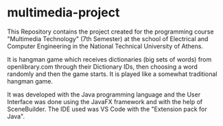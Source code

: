 # multimedia-project
This Repository contains the project created for the programming course "Multimedia Technology" (7th Semester) at the school of Electrical and Computer Engineering in the National Technical University of Athens.

It is hangman game which receives dictionaries (big sets of words) from openlibrary.com through their Dictionary IDs, then choosing a word randomly and then the game starts. It is played like a somewhat traditional hangman game.

It was developed with the Java programming language and the User Interface was done using the JavaFX framework and with the help of SceneBuilder. The IDE used was VS Code with the "Extension pack for Java".
